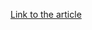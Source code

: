 [Link to the article](https://www.trendmicro.com/content/dam/trendmicro/global/en/research/24/c/unveiling-earth-kapre-aka-redcurl-cyberespionage-tactics-with-trend-micro-mdr-threat-intelligence/Earth%20Kapre%20IOCs.txt)
